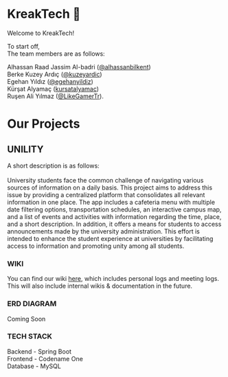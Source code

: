 # KreakTech 👋

Welcome to KreakTech!

To start off,<br>
The team members are as follows:


Alhassan Raad Jassim Al-badri ([@alhassanbilkent](https://github.com/alhassanbilkent))<br>
Berke Kuzey Ardıç ([@kuzeyardic](https://github.com/kuzeyardic))<br>
Egehan Yıldız ([@egehanyildiz](https://github.com/egehanyildiz))<br>
Kürşat Alyamaç ([kursatalyamac](https://github.com/kursatalyamac))<br>
Ruşen Ali Yılmaz ([@LikeGamerTr](https://github.com/LikeGamerTr)).<br>


# Our Projects

## UNILITY
A short description is as follows: 
<br><br>
University students face the common challenge of navigating various sources of information on a daily basis. This project aims to address this issue by providing a centralized platform that consolidates all relevant information in one place. The app includes a cafeteria menu with multiple date filtering options, transportation schedules, an interactive campus map, and a list of events and activities with information regarding the time, place, and a short description. In addition, it offers a means for students to access announcements made by the university administration. This effort is intended to enhance the student experience at universities by facilitating access to information and promoting unity among all students.

### WIKI
You can find our wiki [here](https://github.com/KreakTech/wiki), which includes personal logs and meeting logs.
This will also include internal wikis & documentation in the future.

### ERD DIAGRAM
Coming Soon

### TECH STACK
Backend - Spring Boot<br>
Frontend - Codename One<br>
Database - MySQL<br>

